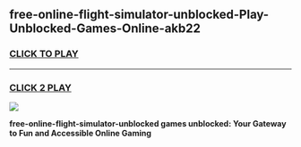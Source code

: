 
## free-online-flight-simulator-unblocked-Play-Unblocked-Games-Online-akb22
<h3>
<a href="https://premium76.site?title=free-online-flight-simulator-unblocked&ref=25A">CLICK TO PLAY</a></h3>
<hr>

<h3>
<a href="https://premium76.site?title=free-online-flight-simulator-unblocked&ref=25A">CLICK 2 PLAY</a>
  
</h3>

<a href="https://premium76.site?title=free-online-flight-simulator-unblocked&ref=25A"><img src="https://clearcache.store/games.png"></a>


**free-online-flight-simulator-unblocked games unblocked: Your Gateway to Fun and Accessible Online Gaming**

